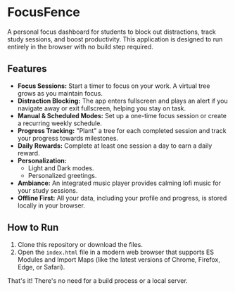 # FocusFence

A personal focus dashboard for students to block out distractions, track study sessions, and boost productivity. This application is designed to run entirely in the browser with no build step required.

## Features

- **Focus Sessions:** Start a timer to focus on your work. A virtual tree grows as you maintain focus.
- **Distraction Blocking:** The app enters fullscreen and plays an alert if you navigate away or exit fullscreen, helping you stay on task.
- **Manual & Scheduled Modes:** Set up a one-time focus session or create a recurring weekly schedule.
- **Progress Tracking:** "Plant" a tree for each completed session and track your progress towards milestones.
- **Daily Rewards:** Complete at least one session a day to earn a daily reward.
- **Personalization:**
    - Light and Dark modes.
    - Personalized greetings.
- **Ambiance:** An integrated music player provides calming lofi music for your study sessions.
- **Offline First:** All your data, including your profile and progress, is stored locally in your browser.

## How to Run

1.  Clone this repository or download the files.
2.  Open the `index.html` file in a modern web browser that supports ES Modules and Import Maps (like the latest versions of Chrome, Firefox, Edge, or Safari).

That's it! There's no need for a build process or a local server.

